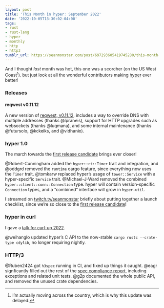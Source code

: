 ```yaml
---
layout: post
title: 'This Month in hyper: September 2022'
date: '2022-10-05T13:30:02-04:00'
tags:
- rust
- rust-lang
- hyper
- monthly
- http
- http3
tumblr_url: https://seanmonstar.com/post/697293605419745280/this-month-in-hyper-september-2022
---
```

And I thought _last_ month was hot, this one was a scorcher (on the US West Coast[^1]). but just look at all the wonderful contributors making [hyper](https://hyper.rs) ever better!

### Releases

#### reqwest v0.11.12

A new version of [reqwest, v0.11.12](https://github.com/seanmonstar/reqwest/releases/tag/v0.11.12), includes a way to override DNS with multiple addresses (thanks @lpraneis), support for HTTP upgrades such as websockets (thanks @luqmana), and some internal maintenance (thanks @futursolo, @kckeiks, and @vidhanio).

### hyper 1.0

The march towards the [first release candidate](https://github.com/orgs/hyperium/projects/1/views/6) brings ever closer!

@Robert-Cunningham added the `hyper::rt::Timer` trait and integration, and @oddgrd removed the `runtime` cargo feature, since everything now uses the `Timer` trait. @tomkarw replaced hyper’s usage of `tower::Service` with a hyper-specific `Service` trait. @Michael-J-Ward removed the combined `hyper::client::conn::Connection` type. hyper will contain version-specific `Connection` types, and a “combined” interface will grow in `hyper-util`.

I streamed on [twitch.tv/seanmonstar](https://twitch.tv/seanmonstar) briefly about putting together a launch checklist, since we’re so close to the [first release candidate](https://github.com/orgs/hyperium/projects/1/views/6)!

### hyper in curl

I gave a [talk for curl-up 2022](https://seanmonstar.com/blog/curl-up-2022-hyper-in-curl/).

@weihanglo updated hyper’s C API to the now-stable `cargo rustc --crate-type cdylib`, no longer requiring nightly.

### HTTP/3

@Ruben2424 got `h3spec` running in CI, and fixed up things it caught. @eagr signficantly filled out the rest of the [spec compliance report](https://hyper.rs/h3/ci/compliance/report.html), including exceptions and related unit tests. @g2p documented the whole public API, and removed the unused crate dependencies.



[^1]: I’m actually moving across the country, which is why this update was delayed.

